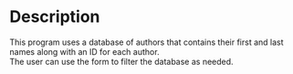 # Description
This program uses a database of authors that contains their first and last names along with an ID for each author.\
The user can use the form to filter the database as needed.
